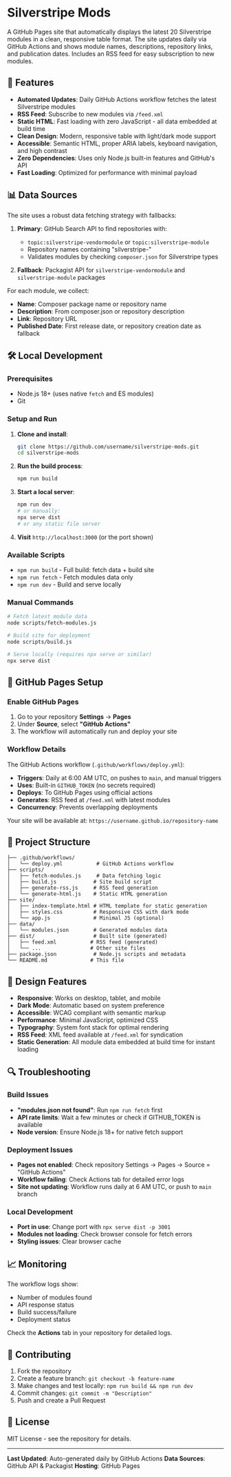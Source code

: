 # Silverstripe Mods

A GitHub Pages site that automatically displays the latest 20 Silverstripe modules in a clean, responsive table format. The site updates daily via GitHub Actions and shows module names, descriptions, repository links, and publication dates. Includes an RSS feed for easy subscription to new modules.

## 🚀 Features

- **Automated Updates**: Daily GitHub Actions workflow fetches the latest Silverstripe modules
- **RSS Feed**: Subscribe to new modules via `/feed.xml`
- **Static HTML**: Fast loading with zero JavaScript - all data embedded at build time
- **Clean Design**: Modern, responsive table with light/dark mode support
- **Accessible**: Semantic HTML, proper ARIA labels, keyboard navigation, and high contrast
- **Zero Dependencies**: Uses only Node.js built-in features and GitHub's API
- **Fast Loading**: Optimized for performance with minimal payload

## 📊 Data Sources

The site uses a robust data fetching strategy with fallbacks:

1. **Primary**: GitHub Search API to find repositories with:
   - `topic:silverstripe-vendormodule` or `topic:silverstripe-module`
   - Repository names containing "silverstripe-"
   - Validates modules by checking `composer.json` for Silverstripe types

2. **Fallback**: Packagist API for `silverstripe-vendormodule` and `silverstripe-module` packages

For each module, we collect:
- **Name**: Composer package name or repository name
- **Description**: From composer.json or repository description
- **Link**: Repository URL
- **Published Date**: First release date, or repository creation date as fallback

## 🛠️ Local Development

### Prerequisites

- Node.js 18+ (uses native `fetch` and ES modules)
- Git

### Setup and Run

1. **Clone and install**:
   ```bash
   git clone https://github.com/username/silverstripe-mods.git
   cd silverstripe-mods
   ```

2. **Run the build process**:
   ```bash
   npm run build
   ```

3. **Start a local server**:
   ```bash
   npm run dev
   # or manually:
   npx serve dist
   # or any static file server
   ```

4. **Visit** `http://localhost:3000` (or the port shown)

### Available Scripts

- `npm run build` - Full build: fetch data + build site
- `npm run fetch` - Fetch modules data only
- `npm run dev` - Build and serve locally

### Manual Commands

```bash
# Fetch latest module data
node scripts/fetch-modules.js

# Build site for deployment
node scripts/build.js

# Serve locally (requires npx serve or similar)
npx serve dist
```

## 🔧 GitHub Pages Setup

### Enable GitHub Pages

1. Go to your repository **Settings** → **Pages**
2. Under **Source**, select **"GitHub Actions"**
3. The workflow will automatically run and deploy your site

### Workflow Details

The GitHub Actions workflow (`.github/workflows/deploy.yml`):

- **Triggers**: Daily at 6:00 AM UTC, on pushes to `main`, and manual triggers
- **Uses**: Built-in `GITHUB_TOKEN` (no secrets required)
- **Deploys**: To GitHub Pages using official actions
- **Generates**: RSS feed at `/feed.xml` with latest modules
- **Concurrency**: Prevents overlapping deployments

Your site will be available at: `https://username.github.io/repository-name`

## 📁 Project Structure

```
├── .github/workflows/
│   └── deploy.yml           # GitHub Actions workflow
├── scripts/
│   ├── fetch-modules.js     # Data fetching logic
│   ├── build.js            # Site build script
│   ├── generate-rss.js     # RSS feed generation
│   └── generate-html.js    # Static HTML generation
├── site/
│   ├── index-template.html # HTML template for static generation
│   ├── styles.css          # Responsive CSS with dark mode
│   └── app.js              # Minimal JS (optional)
├── data/
│   └── modules.json        # Generated modules data
├── dist/                   # Built site (generated)
│   ├── feed.xml           # RSS feed (generated)
│   └── ...                # Other site files
├── package.json            # Node.js scripts and metadata
└── README.md              # This file
```

## 🎨 Design Features

- **Responsive**: Works on desktop, tablet, and mobile
- **Dark Mode**: Automatic based on system preference
- **Accessible**: WCAG compliant with semantic markup
- **Performance**: Minimal JavaScript, optimized CSS
- **Typography**: System font stack for optimal rendering
- **RSS Feed**: XML feed available at `/feed.xml` for syndication
- **Static Generation**: All module data embedded at build time for instant loading

## 🔍 Troubleshooting

### Build Issues

- **"modules.json not found"**: Run `npm run fetch` first
- **API rate limits**: Wait a few minutes or check if GITHUB_TOKEN is available
- **Node version**: Ensure Node.js 18+ for native fetch support

### Deployment Issues

- **Pages not enabled**: Check repository Settings → Pages → Source = "GitHub Actions"
- **Workflow failing**: Check Actions tab for detailed error logs
- **Site not updating**: Workflow runs daily at 6 AM UTC, or push to `main` branch

### Local Development

- **Port in use**: Change port with `npx serve dist -p 3001`
- **Modules not loading**: Check browser console for fetch errors
- **Styling issues**: Clear browser cache

## 📈 Monitoring

The workflow logs show:
- Number of modules found
- API response status
- Build success/failure
- Deployment status

Check the **Actions** tab in your repository for detailed logs.

## 🤝 Contributing

1. Fork the repository
2. Create a feature branch: `git checkout -b feature-name`
3. Make changes and test locally: `npm run build && npm run dev`
4. Commit changes: `git commit -m "Description"`
5. Push and create a Pull Request

## 📄 License

MIT License - see the repository for details.

---

**Last Updated**: Auto-generated daily by GitHub Actions
**Data Sources**: GitHub API & Packagist
**Hosting**: GitHub Pages
